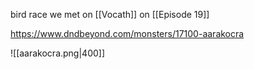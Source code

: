 bird race we met on [[Vocath]] on [[Episode 19]]

https://www.dndbeyond.com/monsters/17100-aarakocra

![[aarakocra.png|400]]